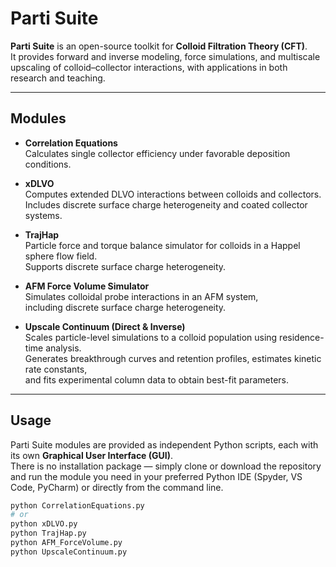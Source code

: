 # Parti Suite

**Parti Suite** is an open-source toolkit for **Colloid Filtration Theory (CFT)**.  
It provides forward and inverse modeling, force simulations, and multiscale upscaling of colloid–collector interactions, with applications in both research and teaching.

---

## Modules

- **Correlation Equations**  
  Calculates single collector efficiency under favorable deposition conditions.

- **xDLVO**  
  Computes extended DLVO interactions between colloids and collectors.  
  Includes discrete surface charge heterogeneity and coated collector systems.

- **TrajHap**  
  Particle force and torque balance simulator for colloids in a Happel sphere flow field.  
  Supports discrete surface charge heterogeneity.

- **AFM Force Volume Simulator**  
  Simulates colloidal probe interactions in an AFM system,  
  including discrete surface charge heterogeneity.

- **Upscale Continuum (Direct & Inverse)**  
  Scales particle-level simulations to a colloid population using residence-time analysis.  
  Generates breakthrough curves and retention profiles, estimates kinetic rate constants,  
  and fits experimental column data to obtain best-fit parameters.

---

## Usage

Parti Suite modules are provided as independent Python scripts, each with its own **Graphical User Interface (GUI)**.  
There is no installation package — simply clone or download the repository and run the module you need in your preferred Python IDE (Spyder, VS Code, PyCharm) or directly from the command line.

```bash
python CorrelationEquations.py
# or
python xDLVO.py
python TrajHap.py
python AFM_ForceVolume.py
python UpscaleContinuum.py
